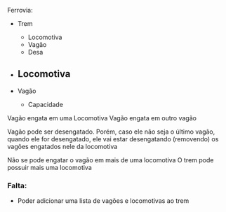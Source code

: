 Ferrovia:

- Trem
    - Locomotiva
    - Vagão
    - Desa

- Locomotiva
    - 

- Vagão
    - Capacidade

Vagão engata em uma Locomotiva
Vagão engata em outro vagão

Vagão pode ser desengatado. Porém, caso ele não seja o último vagão, quando ele for desengatado, ele vai estar desengatando (removendo) os vagões engatados nele da locomotiva

Não se pode engatar o vagão em mais de uma locomotiva
O trem pode possuir mais uma locomotiva


### Falta:

- Poder adicionar uma lista de vagões e locomotivas ao trem
